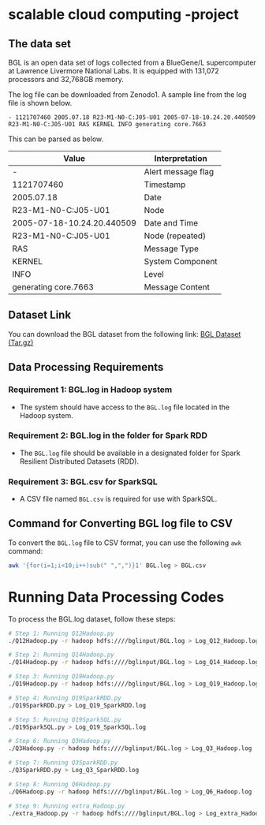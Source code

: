 # scalable cloud computing -project

## The data set

BGL is an open data set of logs collected from a BlueGene/L supercomputer at Lawrence Livermore National Labs. It is equipped with 131,072 processors and 32,768GB memory.

The log file can be downloaded from Zenodo1. A sample line from the log file is shown below. 

```
- 1121707460 2005.07.18 R23-M1-N0-C:J05-U01 2005-07-18-10.24.20.440509 R23-M1-N0-C:J05-U01 RAS KERNEL INFO generating core.7663
```
This can be parsed as below.

| Value           | Interpretation        |
|-----------------|-----------------------|
| -               | Alert message flag    |
| 1121707460      | Timestamp             |
| 2005.07.18      | Date                  |
| R23-M1-N0-C:J05-U01 | Node             |
| 2005-07-18-10.24.20.440509 | Date and Time |
| R23-M1-N0-C:J05-U01 | Node (repeated)  |
| RAS             | Message Type          |
| KERNEL          | System Component      |
| INFO            | Level                 |
| generating core.7663 | Message Content   |

## Dataset Link

You can download the BGL dataset from the following link: [BGL Dataset (Tar.gz)](https://zenodo.org/record/3227177/files/BGL.tar.gz)

## Data Processing Requirements

### Requirement 1: BGL.log in Hadoop system
- The system should have access to the `BGL.log` file located in the Hadoop system.

### Requirement 2: BGL.log in the folder for Spark RDD
- The `BGL.log` file should be available in a designated folder for Spark Resilient Distributed Datasets (RDD).

### Requirement 3: BGL.csv for SparkSQL
- A CSV file named `BGL.csv` is required for use with SparkSQL.

## Command for Converting BGL log file to CSV

To convert the `BGL.log` file to CSV format, you can use the following `awk` command:

```bash
awk '{for(i=1;i<10;i++)sub(" ",",")}1' BGL.log > BGL.csv
```


# Running Data Processing Codes

To process the BGL.log dataset, follow these steps:

```bash
# Step 1: Running Q12Hadoop.py
./Q12Hadoop.py -r hadoop hdfs:////bglinput/BGL.log > Log_Q12_Hadoop.log

# Step 2: Running Q14Hadoop.py
./Q14Hadoop.py -r hadoop hdfs:////bglinput/BGL.log > Log_Q14_Hadoop.log

# Step 3: Running Q19Hadoop.py
./Q19Hadoop.py -r hadoop hdfs:////bglinput/BGL.log > Log_Q19_Hadoop.log

# Step 4: Running Q19SparkRDD.py
./Q19SparkRDD.py > Log_Q19_SparkRDD.log

# Step 5: Running Q19SparkSQL.py
./Q19SparkSQL.py > Log_Q19_SparkSQL.log

# Step 6: Running Q3Hadoop.py
./Q3Hadoop.py -r hadoop hdfs:////bglinput/BGL.log > Log_Q3_Hadoop.log

# Step 7: Running Q3SparkRDD.py
./Q3SparkRDD.py > Log_Q3_SparkRDD.log

# Step 8: Running Q6Hadoop.py
./Q6Hadoop.py -r hadoop hdfs:////bglinput/BGL.log > Log_Q6_Hadoop.log

# Step 9: Running extra_Hadoop.py
./extra_Hadoop.py -r hadoop hdfs:////bglinput/BGL.log > Log_extra_Hadoop.log
```